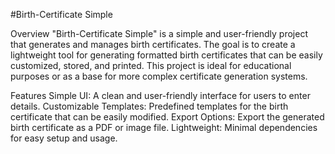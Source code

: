 #Birth-Certificate Simple

Overview
"Birth-Certificate Simple" is a simple and user-friendly project that generates and manages birth certificates. The goal is to create a lightweight tool for generating formatted birth certificates that can be easily customized, stored, and printed. This project is ideal for educational purposes or as a base for more complex certificate generation systems.

Features
Simple UI: A clean and user-friendly interface for users to enter details.
Customizable Templates: Predefined templates for the birth certificate that can be easily modified.
Export Options: Export the generated birth certificate as a PDF or image file.
Lightweight: Minimal dependencies for easy setup and usage.
